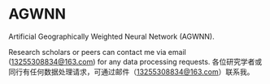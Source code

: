 # AGWNN
Artificial Geographically Weighted Neural Network (AGWNN).

Research scholars or peers can contact me via email (13255308834@163.com) for any data processing requests.
各位研究学者或同行有任何数据处理请求，可通过邮件（13255308834@163.com）联系我。
